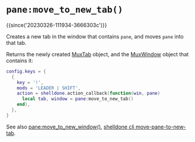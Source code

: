 # `pane:move_to_new_tab()`

{{since('20230326-111934-3666303c')}}

Creates a new tab in the window that contains `pane`, and moves `pane` into that tab.

Returns the newly created [MuxTab](../MuxTab/index.md) object, and the
[MuxWindow](../mux-window/index.md) object that contains it:

```lua
config.keys = {
  {
    key = '!',
    mods = 'LEADER | SHIFT',
    action = shelldone.action_callback(function(win, pane)
      local tab, window = pane:move_to_new_tab()
    end),
  },
}
```

See also [pane:move_to_new_window()](move_to_new_window.md),
[shelldone cli move-pane-to-new-tab](../../../cli/cli/move-pane-to-new-tab.md).

